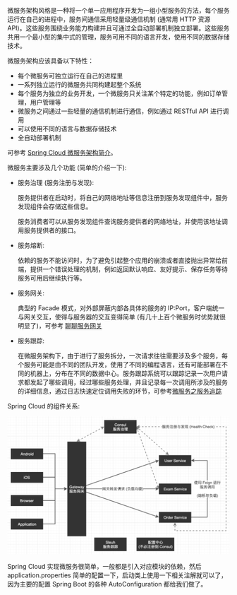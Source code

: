 微服务架构风格是一种将一个单一应用程序开发为一组小型服务的方法，每个服务运行在自己的进程中，服务间通信采用轻量级通信机制 (通常用 HTTP 资源 API)。这些服务围绕业务能力构建并且可通过全自动部署机制独立部署。这些服务共用一个最小型的集中式的管理，服务可用不同的语言开发，使用不同的数据存储技术。

微服务架构应该具备以下特性：

* 每个微服务可独立运行在自己的进程里
* 一系列独立运行的微服务共同构建起整个系统
* 每个服务为独立的业务开发，一个微服务只关注某个特定的功能，例如订单管理，用户管理等
* 微服务之间通过一些轻量的通信机制进行通信，例如通过 RESTful API 进行调用
* 可以使用不同的语言与数据存储技术
* 全自动部署机制

可参考 [Spring Cloud 微服务架构简介](https://blog.51cto.com/5144104/2171025)。

微服务主要涉及几个功能 (简单的介绍一下):

* 服务治理 (服务注册与发现):

  服务提供者在启动时，将自己的网络地址等信息注册到服务发现组件中，服务发现组件会存储这些信息。

  服务消费者可以从服务发现组件查询服务提供者的网络地址，并使用该地址调用服务提供者的接口。

* 服务熔断:

  依赖的服务不能访问时，为了避免引起整个应用的崩溃或者直接抛出异常给前端，提供一个错误处理的机制，例如返回默认响应、友好提示、保存任务等待服务可用后继续执行等。

* 服务网关:

  典型的 Facade 模式，对外部屏蔽内部各具体的服务的 IP:Port，客户端统一与网关交互，使得与服务器的交互变得简单 (有几十上百个微服务时优势就很明显了)，可参考 [聊聊服务网关](https://blog.csdn.net/xc1158840657/article/details/90712084)

* 服务跟踪:

  在微服务架构下，由于进行了服务拆分，一次请求往往需要涉及多个服务，每个服务可能是由不同的团队开发，使用了不同的编程语言，还有可能部署在不同的机器上，分布在不同的数据中心。服务跟踪系统可以跟踪记录一次用户请求都发起了哪些调用，经过哪些服务处理，并且记录每一次调用所涉及的服务的详细信息，通过日志快速定位调用失败的环节，可参考[微服务之服务追踪](https://blog.csdn.net/haponchang/article/details/93486963)

Spring Cloud 的组件关系:

![](../img/spring-cloud-structure.png)

Spring Cloud 实现微服务很简单，一般都是引入对应模块的依赖，然后 application.properties 简单的配置一下，启动类上使用一下相关注解就可以了，因为主要的配置 Spring Boot 的各种 AutoConfiguration 都给我们做了。